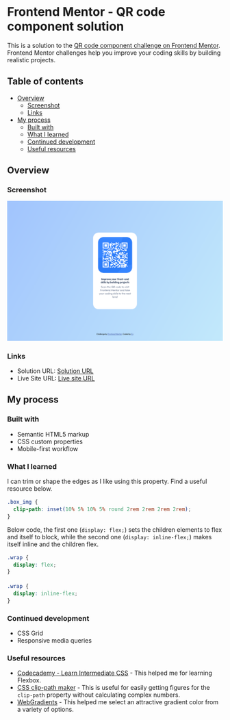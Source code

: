 # Frontend Mentor - QR code component solution

This is a solution to the [QR code component challenge on Frontend Mentor](https://www.frontendmentor.io/challenges/qr-code-component-iux_sIO_H). Frontend Mentor challenges help you improve your coding skills by building realistic projects.

## Table of contents

- [Overview](#overview)
  - [Screenshot](#screenshot)
  - [Links](#links)
- [My process](#my-process)
  - [Built with](#built-with)
  - [What I learned](#what-i-learned)
  - [Continued development](#continued-development)
  - [Useful resources](#useful-resources)

## Overview

### Screenshot

![](./images/desktop-screenshot.png)

### Links

- Solution URL: [Solution URL](https://github.com/ieunjung/vanillawebprojects/tree/main/QR-CODE-COMPONENT)
- Live Site URL: [Live site URL](https://ieunjung.github.io/vanillawebprojects/QR-CODE-COMPONENT/)

## My process

### Built with

- Semantic HTML5 markup
- CSS custom properties
- Mobile-first workflow

### What I learned

I can trim or shape the edges as I like using this property. Find a useful resource below.

```css
.box_img {
  clip-path: inset(10% 5% 10% 5% round 2rem 2rem 2rem 2rem);
}
```

Below code, the first one (`display: flex;`) sets the children elements to flex and itself to block, while the second one (`display: inline-flex;`) makes itself inline and the children flex.

```css
.wrap {
  display: flex;
}

.wrap {
  display: inline-flex;
}
```

### Continued development

- CSS Grid
- Responsive media queries

### Useful resources

- [Codecademy - Learn Intermediate CSS](https://www.codecademy.com/enrolled/courses/learn-intermediate-css) - This helped me for learning Flexbox.
- [CSS clip-path maker](https://bennettfeely.com/clippy/) - This is useful for easily getting figures for the `clip-path` property without calculating complex numbers.
- [WebGradients](https://webgradients.com/) - This helped me select an attractive gradient color from a variety of options.